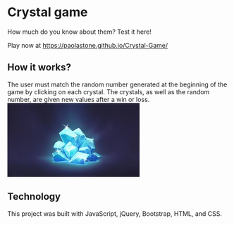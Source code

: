# Crystal game

How much do you know about them? Test it here!

Play now at https://paolastone.github.io/Crystal-Game/

## How it works?

The user must match the random number generated at the beginning of the game by clicking on each crystal. The crystals, as well as the random number, are given new values after a win or loss.
![Image of friends]( assets/images/crystal.jfif )

## Technology
This project was built with JavaScript, jQuery, Bootstrap, HTML, and CSS.
